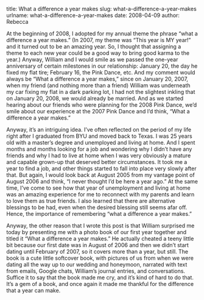 title: What a difference a year makes
slug: what-a-difference-a-year-makes
urlname: what-a-difference-a-year-makes
date: 2008-04-09
author: Rebecca

At the beginning of 2008, I adopted for my annual theme the phrase &ldquo;what a
difference a year makes.&rdquo; (In 2007, my theme was &ldquo;This year is MY
year!&rdquo; and it turned out to be an amazing year. So, I thought that
assigning a theme to each new year could be a good way to bring good karma to
the year.) Anyway, William and I would smile as we passed the one-year
anniversary of certain milestones in our relationship: January 20, the day he
fixed my flat tire; February 16, the Pink Dance, etc. And my comment would
always be &ldquo;What a difference a year makes,&rdquo; since on January 20,
2007, when my friend (and nothing more than a friend) William was underneath my
car fixing my flat in a dark parking lot, I had not the slightest inkling that
on January 20, 2008, we would already be married. And as we started hearing
about our friends who were planning for the 2008 Pink Dance, we&#x02bc;d smile
about our experience at the 2007 Pink Dance and I&#x02bc;d think, &ldquo;What a
difference a year makes.&rdquo;

Anyway, it&#x02bc;s an intriguing idea. I&#x02bc;ve often reflected on the
period of my life right after I graduated from BYU and moved back to Texas. I
was 25 years old with a master&#x02bc;s degree and unemployed and living at
home. And I spent months and months looking for a job and wondering why I
didn&#x02bc;t have any friends and why I had to live at home when I was very
obviously a mature and capable grown-up that deserved better circumstances. It
took me a year to find a job, and other things started to fall into place very
slowly after that. But again, I would look back at August 2005 from my vantage
point of August 2006 and think, &ldquo;I never thought I&#x02bc;d be here a year
ago.&rdquo; At the same time, I&#x02bc;ve come to see how that year of
unemployment and living at home was an amazing experience for me to reconnect
with my parents and learn to love them as true friends. I also learned that
there are alternative blessings to be had, even when the desired blessing still
seems afar off. Hence, the importance of remembering &ldquo;what a difference a
year makes.&rdquo;

Anyway, the other reason that I wrote this post is that William surprised me
today by presenting me with a photo book of our first year together and titled
it &ldquo;What a difference a year makes.&rdquo; He actually cheated a teeny
little bit because our first date was in August of 2006 and then we
didn&#x02bc;t start dating until February of 2007, so it covers more than a
year, but still. The book is a cute little softcover book, with pictures of us
from when we were dating all the way up to our wedding and honeymoon, narrated
with text from emails, Google chats, William&#x02bc;s journal entries, and
conversations. Suffice it to say that the book made me cry, and it&#x02bc;s kind
of hard to do that. It&#x02bc;s a gem of a book, and once again it made me
thankful for the difference that a year can make.
